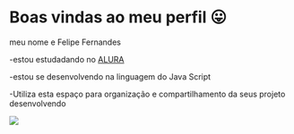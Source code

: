 # Boas vindas ao meu perfil 😛

meu nome e Felipe Fernandes

-estou estudadando no [ALURA](https://www.alura.com.br/)

-estou se desenvolvendo na linguagem do Java Script

-Utiliza esta espaço para organização e compartilhamento da seus projeto desenvolvendo 

![](https://media.giphy.com/media/v1.Y2lkPTc5MGI3NjExcDJsYWRpa2RqNjRqOTR3NTRqNWhhejBvdXlqNzd5NnNtZXlxYXNtbSZlcD12MV9naWZzX3NlYXJjaCZjdD1n/KFuXeADlsfCFCoxfUB/giphy.gif)
